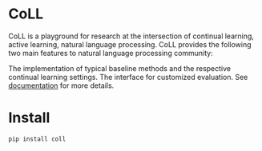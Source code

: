 # CoLL

CoLL is a playground for research at the intersection of continual learning, active learning, natural language processing. CoLL provides the following two main features to natural language processing community:

The implementation of typical baseline methods and the respective continual learning settings.
The interface for customized evaluation. See [documentation](wutong8023.site/CoLL/) for more details.

# Install
```bash
pip install coll
```
